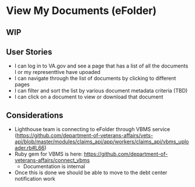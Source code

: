 # View My Documents (eFolder)

## WIP

## User Stories

- I can log in to VA.gov and see a page that has a list of all the documents I or my representtive have upoaded
- I can navigate through the list of documents by clicking to different pages
- I can filter and sort the list by various document metadata criteria (TBD)
- I can click on a document to view or download that document

## Considerations

- Lighthouse team is connecting to eFolder through VBMS service (https://github.com/department-of-veterans-affairs/vets-api/blob/master/modules/claims_api/app/workers/claims_api/vbms_uploader.rb#L66) 
- Ruby gem for VBMS is here: https://github.com/department-of-veterans-affairs/connect_vbms
  - Documentation is internal
- Once this is done we should be able to move to the debt center notification work
